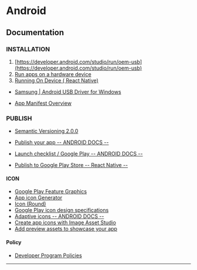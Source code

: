 Android
=======================



Documentation
--------------

### INSTALLATION

1. [https://developer.android.com/studio/run/oem-usb](https://developer.android.com/studio/run/oem-usb)
2. [Run apps on a hardware device](https://developer.android.com/studio/run/device#setting-up)
3. [Running On Device ( React Native)](https://reactnative.dev/docs/running-on-device)

- [Samsung | Android USB Driver for Windows](https://developer.samsung.com/mobile/android-usb-driver.html)


- [App Manifest Overview](https://developer.android.com/guide/topics/manifest/manifest-intro)


### PUBLISH

- [Semantic Versioning 2.0.0](https://semver.org)

- [Publish your app  -- ANDROID DOCS --](https://developer.android.com/studio/publish)
- [Launch checklist / Google Play  -- ANDROID DOCS --](https://developer.android.com/distribute/best-practices/launch/launch-checklist)
- [Publish to Google Play Store -- React Native -- ](https://reactnative.dev/docs/signed-apk-android)

#### ICON

- [Google Play Feature Graphics](https://hotpot.ai/templates/google-play-feature-graphic)
- [App icon Generator](https://appicon.co)
- [Icon (Round)](https://jgilfelt.github.io/AndroidAssetStudio/icons-launcher.html#foreground.space.trim=1&foreground.space.pad=0.5&foreColor=E8EAF6%2C0&crop=1&backgroundShape=circle&backColor=fff%2C100&effects=none&elevate=1)
- [Google Play icon design specifications](https://developer.android.com/google-play/resources/icon-design-specifications)
- [Adaptive icons -- ANDROID DOCS --](https://developer.android.com/guide/practices/ui_guidelines/icon_design_adaptive)
- [Create app icons with Image Asset Studio](https://developer.android.com/studio/write/image-asset-studio#create-adaptive)
- [Add preview assets to showcase your app](https://support.google.com/googleplay/android-developer/answer/9866151?visit_id=637636523234648422-1153986000&rd=1)


#### Policy

- [Developer Program Policies](https://play.google.com/about/developer-content-policy/)

-----------------------------------------------------------------------------------------------------